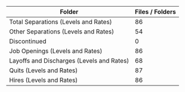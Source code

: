 | Folder                                    |   Files / Folders |
|-------------------------------------------|-------------------|
| Total Separations (Levels and Rates)      |                86 |
| Other Separations (Levels and Rates)      |                54 |
| Discontinued                              |                 0 |
| Job Openings (Levels and Rates)           |                86 |
| Layoffs and Discharges (Levels and Rates) |                68 |
| Quits (Levels and Rates)                  |                87 |
| Hires (Levels and Rates)                  |                86 |
